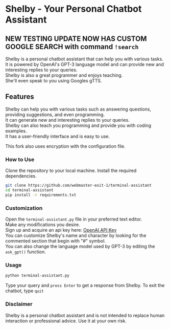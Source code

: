 # Shelby - Your Personal Chatbot Assistant

## NEW TESTING UPDATE NOW HAS CUSTOM GOOGLE SEARCH with command `!search`

Shelby is a personal chatbot assistant that can help you with various tasks. \
It is powered by OpenAI's GPT-3 language model and can provide new and interesting replies to your queries. \
Shelby is also a great programmer and enjoys teaching. \
She'll even speak to you using Googles gTTS.

## Features

Shelby can help you with various tasks such as answering questions, providing suggestions, and even programming. \
It can generate new and interesting replies to your queries. \
Shelby can also teach you programming and provide you with coding examples. \
It has a user-friendly interface and is easy to use.

This fork also uses encryption with the configuration file.

### How to Use

Clone the repository to your local machine.
Install the required dependencies.

```bash
git clone https://github.com/webmaster-exit-1/terminal-assistant
cd terminal-assistant
pip install -r requirements.txt
```

### Customization

Open the `terminal-assistant.py` file in your preferred text editor. \
Make any modifications you desire. \
Sign up and acquire an api key here: [OpenAI API Key](https://platform.openai.com/account/api-keys) \
You can customize Shelby's name and character by looking for the commented section that begin with "#" symbol. \
You can also change the language model used by GPT-3 by editing the `ask_gpt()` function.

### Usage

```bash
python terminal-assistant.py
```

Type your query and `press Enter` to get a response from Shelby.
To exit the chatbot, type `quit`

### Disclaimer

Shelby is a personal chatbot assistant and is not intended to replace human interaction or professional advice. Use it at your own risk.

